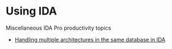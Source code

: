 # Using IDA

Miscellaneous IDA Pro productivity topics

- [Handling multiple architectures in the same database in IDA](./multiarch/)
